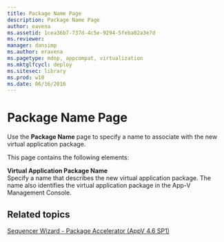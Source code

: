 ```yaml
---
title: Package Name Page
description: Package Name Page
author: eavena
ms.assetid: 1cea36b7-737d-4c5e-9294-5feba02a3e7d
ms.reviewer: 
manager: dansimp
ms.author: eravena
ms.pagetype: mdop, appcompat, virtualization
ms.mktglfcycl: deploy
ms.sitesec: library
ms.prod: w10
ms.date: 06/16/2016
---
```



# Package Name Page


Use the **Package Name** page to specify a name to associate with the new virtual application package.

This page contains the following elements:

<a href="" id="virtual-application-package-name"></a>**Virtual Application Package Name**  
Specify a name that describes the new virtual application package. The name also identifies the virtual application package in the App-V Management Console.

## Related topics


[Sequencer Wizard - Package Accelerator (AppV 4.6 SP1)](sequencer-wizard---package-accelerator--appv-46-sp1-.md)

 

 






